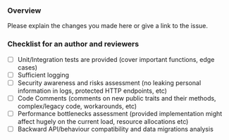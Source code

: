 ### Overview
Please explain the changes you made here or give a link to the issue.

### Checklist for an author and reviewers
- [ ] Unit/Integration tests are provided (cover important functions, edge cases)
- [ ] Sufficient logging
- [ ] Security awareness and risks assessment (no leaking personal information in logs, protected HTTP endpoints, etc)
- [ ] Code Comments (comments on new public traits and their methods, complex/legacy code, workarounds, etc)
- [ ] Performance bottlenecks assessment (provided implementation might affect hugely on the current load, resource allocations etc)
- [ ] Backward API/behaviour compatibility and data migrations analysis

